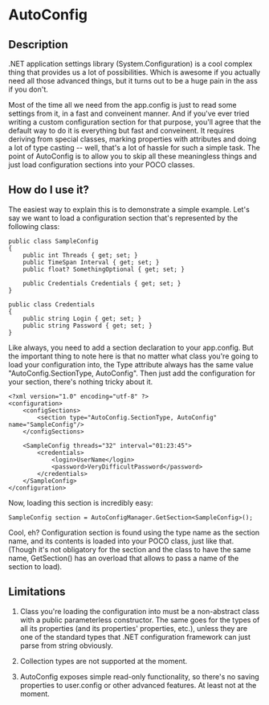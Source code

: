 AutoConfig
==========

Description
-----------

.NET application settings library (System.Configuration) is a cool complex thing that provides us a lot of possibilities. Which is awesome if you actually need all those advanced things, but it turns out to be a huge pain in the ass if you don't.

Most of the time all we need from the app.config is just to read some settings from it, in a fast and conveinent manner. And if you've ever tried writing a custom configuration section for that purpose, you'll agree that the default way to do it is everything but fast and conveinent. It requires deriving from special classes, marking properties with attributes and doing a lot of type casting -- well, that's a lot of hassle for such a simple task. The point of AutoConfig is to allow you to skip all these meaningless things and just load configuration sections into your POCO classes.

How do I use it?
----------------

The easiest way to explain this is to demonstrate a simple example. Let's say we want to load a configuration section that's represented by the following class:

	public class SampleConfig
	{
		public int Threads { get; set; }
		public TimeSpan Interval { get; set; }
		public float? SomethingOptional { get; set; }

		public Credentials Credentials { get; set; }
	}

	public class Credentials
	{
		public string Login { get; set; }
		public string Password { get; set; }
	}
	
Like always, you need to add a section declaration to your app.config. But the important thing to note here is that no matter what class you're going to load your configuration into, the Type attribute always has the same value "AutoConfig.SectionType, AutoConfig". Then just add the configuration for your section, there's nothing tricky about it.

	<?xml version="1.0" encoding="utf-8" ?>
	<configuration>
		<configSections>
			<section type="AutoConfig.SectionType, AutoConfig" name="SampleConfig"/>
		</configSections>
		
		<SampleConfig threads="32" interval="01:23:45">
			<credentials>
				<login>UserName</login>
				<password>VeryDifficultPassword</password>
			</credentials>
		</SampleConfig>
	</configuration>
	
Now, loading this section is incredibly easy:

	SampleConfig section = AutoConfigManager.GetSection<SampleConfig>();
	
Cool, eh? Configuration section is found using the type name as the section name, and its contents is loaded into your POCO class, just like that. (Though it's not obligatory for the section and the class to have the same name, GetSection<T>() has an overload that allows to pass a name of the section to load).

Limitations
-----------

1. Class you're loading the configuration into must be a non-abstract class with a public parameterless constructor. The same goes for the types of all its properties (and its properties' properties, etc.), unless they are one of the standard types that .NET configuration framework can just parse from string obviously.

2. Collection types are not supported at the moment.

3. AutoConfig exposes simple read-only functionality, so there's no saving properties to user.config or other advanced features. At least not at the moment.
